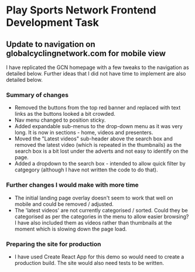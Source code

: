 # Play Sports Network Frontend Development Task
## Update to navigation on globalcyclingnetwork.com for mobile view
I have replicated the GCN homepage with a few tweaks to the navigation as detailed below. Further ideas that I did not have time to implement are also detailed below.  


### Summary of changes
* Removed the buttons from the top red banner and replaced with text links as the buttons looked a bit crowded.
* Nav menu changed to position sticky.
* Added expandable sub-menus to the drop-down menu as it was very long. It is now in sections - home, videos and presenters.
* Moved the "Latest videos" sub-header above the search box and removed the latest video (which is repeated in the thumbnails) as the search box is a bit lost under the adverts and not easy to identify on the page. 
* Added a dropdown to the search box - intended to allow quick filter by catgegory (although I have not written the code to do that). 

### Further changes I would make with more time
* The initial landing page overlay doesn't seem to work that well on mobile and could be removed / adjusted. 
* The 'latest videos' are not currently categorised / sorted. Could they be categorised as per the categories in the menu to allow easier browsing? I have also included them as videos rather than thumbnails at the moment which is slowing down the page load. 

### Preparing the site for production
* I have used Create React App for this demo so would need to create a production build. The site would also need tests to be written. 